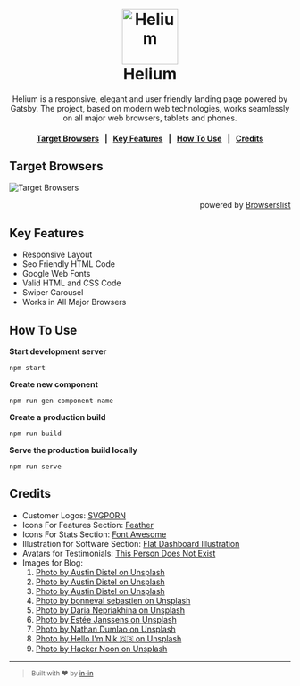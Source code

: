 <h1 align="center">
  <br>
  <a href="#"><img src="https://user-images.githubusercontent.com/8797432/71473754-74489b00-27e9-11ea-9b8f-7d9d66e521f4.png" alt="Helium" title="Helium" width="100" height="100"></a>
  <br>
  Helium
  <br>
</h1>

<p align="center">Helium is a responsive, elegant and user friendly landing page powered by Gatsby. The project, based on modern web technologies, works seamlessly on all major web browsers, tablets and phones.</p>

<h4 align="center">
	<a href="#target-browsers">Target Browsers</a>
	&nbsp;&nbsp;|&nbsp;&nbsp;
	<a href="#key-features">Key Features</a>
	&nbsp;&nbsp;|&nbsp;&nbsp;
	<a href="#how-to-use">How To Use</a>
	&nbsp;&nbsp;|&nbsp;&nbsp;
	<a href="#credits">Credits</a>
</h4>

## Target Browsers

![Target Browsers](https://user-images.githubusercontent.com/8797432/71485711-93fcb500-2823-11ea-82eb-c9dc802a53d5.png "Target Browsers")

<p align="right">powered by <a href="https://browserl.ist/" title="Browserslist">Browserslist</a></p>

## Key Features

* Responsive Layout
* Seo Friendly HTML Code
* Google Web Fonts
* Valid HTML and CSS Code
* Swiper Carousel
* Works in All Major Browsers


## How To Use

**Start development server**

```shell
npm start
```

**Create new component**

```shell
npm run gen component-name
```

**Create a production build**

```shell
npm run build
```

**Serve the production build locally**

```shell
npm run serve
```


## Credits

- Customer Logos: [SVGPORN](https://svgporn.com/)
- Icons For Features Section: [Feather](https://github.com/feathericons/feather)
- Icons For Stats Section: [Font Awesome](https://github.com/FortAwesome/Font-Awesome)
- Illustration for Software Section: [Flat Dashboard Illustration ](https://sketchrepo.com/free-sketch/flat-dashboard-illustration-freebie/)
- Avatars for Testimonials: [This Person Does Not Exist](https://thispersondoesnotexist.com/)
- Images for Blog:
	1. [Photo by Austin Distel on Unsplash](https://unsplash.com/photos/wD1LRb9OeEo)
	1. [Photo by Austin Distel on Unsplash](https://unsplash.com/photos/Imc-IoZDMXc)
	1. [Photo by Austin Distel on Unsplash](https://unsplash.com/photos/goFBjlQiZFU)
	1. [Photo by bonneval sebastien on Unsplash](https://unsplash.com/photos/UIpFY1Umamw)
	1. [Photo by Daria Nepriakhina on Unsplash](https://unsplash.com/photos/xY55bL5mZAM)
	1. [Photo by Estée Janssens on Unsplash](https://unsplash.com/photos/zni0zgb3bkQ)
	1. [Photo by Nathan Dumlao on Unsplash](https://unsplash.com/photos/PgFA6e3GOaU)
	1. [Photo by Hello I'm Nik 🇬🇧 on Unsplash](https://unsplash.com/photos/-UrLUw40GkA)
	1. [Photo by Hacker Noon on Unsplash](https://unsplash.com/photos/SWDxRmJ5wvA)

---

> <sub>Built with ❤︎ by <a href="https://github.com/in-in">in-in</a></sub>
